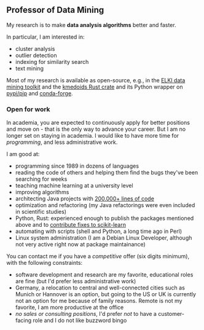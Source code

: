 ## Professor of Data Mining

My research is to make **data analysis algorithms** better and faster.

In particular, I am interested in:

- cluster analysis
- outlier detection
- indexing for similarity search
- text mining

Most of my research is available as open-source, e.g., in the [ELKI data mining toolkit](https://elki-project.github.io/)
and the [kmedoids Rust crate](https://crates.io/crates/kmedoids) and its
Python wrapper on [pypi/pip](https://pypi.org/project/kmedoids/) and [conda-forge](https://anaconda.org/conda-forge/kmedoids).

### Open for work

In academia, you are expected to continuously apply for better positions and move on - that is the only way to advance your career.
But I am no longer set on staying in academia. I would like to have more time for *programming*, and less administrative work.

I am good at:
- programming since 1989 in dozens of languages
- reading the code of others and helping them find the bugs they've been searching for weeks
- teaching machine learning at a university level
- improving algorithms
- architecting Java projects with [200.000+ lines of code](https://www.openhub.net/p/elki/analyses/latest/languages_summary)
- optimization and refactoring (my Java refactorings were even included in scientific studies)
- Python, Rust: experienced enough to publish the packages mentioned above and to [contribute fixes to scikit-learn](https://scikit-learn.org/stable/whats_new/v0.23.html)
- automating with scripts (shell and Python, a long time ago in Perl)
- Linux system administration (I am a Debian Linux Developer, although not very active right now at package maintainance)

You can contact me if you have a *competitive* offer (six digits minimum), with the following constraints:

- software development and research are my favorite, educational roles are fine (but I'd prefer less administrative work)
- Germany, a relocation to central and well-connected cities such as Munich or Hannover is an option, but going to the US or UK is currently not an option for me because of family reasons. Remote is not my favorite, I am more productive at the office
- *no sales or consulting positions*, I'd prefer *not* to have a customer-facing role and I do not like buzzword bingo
